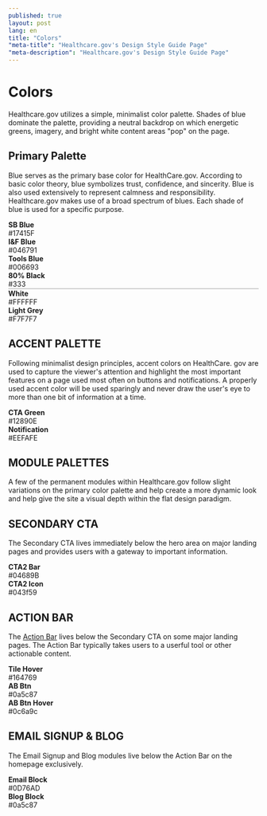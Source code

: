 ```yaml
---
published: true
layout: post
lang: en
title: "Colors"
"meta-title": "Healthcare.gov's Design Style Guide Page"
"meta-description": "Healthcare.gov's Design Style Guide Page"
---
```


# Colors

Healthcare.gov utilizes a simple, minimalist color palette. Shades of blue dominate the palette, providing a neutral backdrop on which energetic greens, imagery, and bright white content areas "pop" on the page.

## Primary Palette

Blue serves as the primary base color for HealthCare.gov. According to basic color theory, blue symbolizes trust, confidence, and sincerity. Blue is also used extensively to represent calmness and responsibility. Healthcare.gov makes use of a broad spectrum of blues. Each shade of blue is used for a specific purpose.

<div class="row">
	<div class="col-xs-6 col-md-3">
		<div style="background:#17415F;" class="circle pull-left"></div>
		<div class="description">
			<strong>SB Blue</strong> <br />
			#17415F
		</div>
	</div>
	<div class="col-xs-6 col-md-3">
		<div style="background:#046791;" class="circle pull-left"></div>
		<div class="description">
			<strong>I&amp;F Blue</strong> <br />
			#046791
		</div>
	</div>
	<div class="col-xs-6 col-md-3">
		<div style="background:#006693;" class="circle pull-left"></div>
		<div class="description">
			<strong>Tools Blue</strong> <br />
			#006693
		</div>
	</div>

</div>

<div class="row">
	<div class="col-xs-6 col-md-3">
		<div style="background:#333;" class="circle pull-left"></div>
		<div class="description">
			<strong>80% Black</strong> <br />
			#333
		</div>
	</div>
	<div class="col-xs-6 col-md-3">
		<div style="background:#FFFFFF;border:1px solid #ccc;" class="circle pull-left"></div>
		<div class="description">
			<strong>White</strong> <br />
			#FFFFFF
		</div>
	</div>
	<div class="col-xs-6 col-md-3">
		<div style="background:#F7F7F7;" class="circle pull-left"></div>
		<div class="description">
			<strong>Light Grey</strong> <br />
			#F7F7F7
		</div>
	</div>
</div>

## ACCENT PALETTE

Following minimalist design principles, accent colors on HealthCare. gov are used to capture the viewer's attention and highlight the most important features on a page used most often on buttons and notifications. A properly used accent color will be used sparingly and never draw the user's eye to more than one bit of information at a time.

<div class="row">
	<div class="col-xs-6 col-md-3">
		<div style="background:#12890E;" class="circle pull-left"></div>
		<div class="description">
			<strong>CTA Green</strong> <br />
			#12890E
		</div>
	</div>
	<div class="col-xs-6 col-md-3">
		<div style="background:#EEFAFE;" class="circle pull-left"></div>
		<div class="description">
			<strong>Notification</strong> <br />
			#EEFAFE
		</div>
	</div>
</div>

## MODULE PALETTES

A few of the permanent modules within Healthcare.gov follow slight variations on the primary color palette and help create a more dynamic look and help give the site a visual depth within the flat design paradigm.

## SECONDARY CTA

The Secondary CTA lives immediately below the hero area on major landing pages and provides users with a gateway to important information.</p>

<div class="row">
	<div class="col-xs-6 col-md-3">
		<div style="background:#04689B;" class="circle pull-left"></div>
		<div class="description">
			<strong>CTA2 Bar</strong> <br />
			#04689B
		</div>
	</div>
	<div class="col-xs-6 col-md-3">
		<div style="background:#043f59;" class="circle pull-left"></div>
		<div class="description">
			<strong>CTA2 Icon</strong> <br />
			#043f59
		</div>
	</div>
</div>

## ACTION BAR

<p>The <a href="#">Action Bar</a> lives below the Secondary CTA on some major landing pages. The Action Bar typically takes users to a userful tool or other actionable content.</p>

<div class="row">
	<div class="col-xs-6 col-md-3">
		<div style="background:#164769;" class="circle pull-left"></div>
		<div class="description">
			<strong>Tile Hover</strong> <br />
			#164769
		</div>
	</div>
	<div class="col-xs-6 col-md-3">
		<div style="background:#0a5c87;" class="circle pull-left"></div>
		<div class="description">
			<strong>AB Btn</strong> <br />
			#0a5c87
		</div>
	</div>
	<div class="col-xs-6 col-md-3">
		<div style="background:#0c6a9c;" class="circle pull-left"></div>
		<div class="description">
			<strong>AB Btn Hover</strong> <br />
			#0c6a9c
		</div>
	</div>
</div>

<h2>EMAIL SIGNUP &amp; BLOG</h2>

<p>The Email Signup and Blog modules live below the Action Bar on the homepage exclusively.</p>

<div class="row">
	<div class="col-xs-6 col-md-3">
		<div style="background:#0D76AD;" class="circle pull-left"></div>
		<div class="description">
			<strong>Email Block</strong> <br />
			#0D76AD
		</div>
	</div>
	<div class="col-xs-6 col-md-3">
		<div style="background:#0a5c87;" class="circle pull-left"></div>
		<div class="description">
			<strong>Blog Block</strong> <br />
			#0a5c87
		</div>
	</div>
</div>